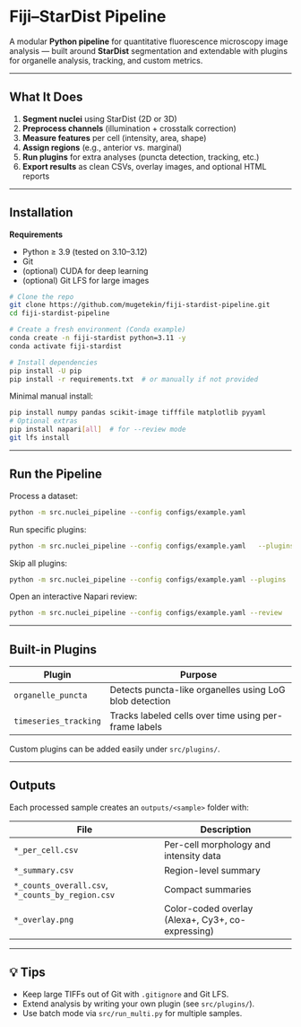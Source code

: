 # Fiji–StarDist Pipeline

A modular **Python pipeline** for quantitative fluorescence microscopy image analysis — built around **StarDist** segmentation and extendable with plugins for organelle analysis, tracking, and custom metrics.

---

## What It Does
1. **Segment nuclei** using StarDist (2D or 3D)
2. **Preprocess channels** (illumination + crosstalk correction)
3. **Measure features** per cell (intensity, area, shape)
4. **Assign regions** (e.g., anterior vs. marginal)
5. **Run plugins** for extra analyses (puncta detection, tracking, etc.)
6. **Export results** as clean CSVs, overlay images, and optional HTML reports

---

## Installation

**Requirements**
- Python ≥ 3.9 (tested on 3.10–3.12)
- Git
- (optional) CUDA for deep learning
- (optional) Git LFS for large images

```bash
# Clone the repo
git clone https://github.com/mugetekin/fiji-stardist-pipeline.git
cd fiji-stardist-pipeline

# Create a fresh environment (Conda example)
conda create -n fiji-stardist python=3.11 -y
conda activate fiji-stardist

# Install dependencies
pip install -U pip
pip install -r requirements.txt  # or manually if not provided
```

Minimal manual install:
```bash
pip install numpy pandas scikit-image tifffile matplotlib pyyaml
# Optional extras
pip install napari[all]  # for --review mode
git lfs install
```

---

##  Run the Pipeline

Process a dataset:
```bash
python -m src.nuclei_pipeline --config configs/example.yaml
```

Run specific plugins:
```bash
python -m src.nuclei_pipeline --config configs/example.yaml   --plugins organelle_puncta timeseries_tracking
```

Skip all plugins:
```bash
python -m src.nuclei_pipeline --config configs/example.yaml --plugins
```

Open an interactive Napari review:
```bash
python -m src.nuclei_pipeline --config configs/example.yaml --review
```

---

## Built-in Plugins
| Plugin | Purpose |
|--------|----------|
| `organelle_puncta` | Detects puncta-like organelles using LoG blob detection |
| `timeseries_tracking` | Tracks labeled cells over time using per-frame labels |

Custom plugins can be added easily under `src/plugins/`.

---

## Outputs

Each processed sample creates an `outputs/<sample>` folder with:

| File | Description |
|------|--------------|
| `*_per_cell.csv` | Per-cell morphology and intensity data |
| `*_summary.csv` | Region-level summary |
| `*_counts_overall.csv`, `*_counts_by_region.csv` | Compact summaries |
| `*_overlay.png` | Color-coded overlay (Alexa+, Cy3+, co-expressing) |

---

## 💡 Tips
- Keep large TIFFs out of Git with `.gitignore` and Git LFS.
- Extend analysis by writing your own plugin (see `src/plugins/`).
- Use batch mode via `src/run_multi.py` for multiple samples.
